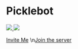 # Picklebot
<a href="https://discordbots.org/bot/405635474124832768">
  <img src="https://discordbots.org/api/widget/upvotes/405635474124832768.svg" />
</a>
<a href="https://discordbots.org/bot/405635474124832768">
  <img src="https://discordbots.org/api/widget/status/405635474124832768.svg" />
</a>

[Invite Me](https://discordapp.com/api/oauth2/authorize?client_id=405635474124832768&permissions=8&scope=bot) 
\n[Join the server](https://discord.gg/dmCEYsp)
